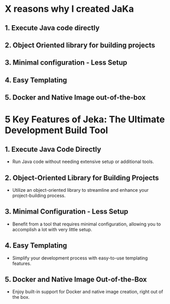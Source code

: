 # X reasons why I created JaKa

## 1. Execute Java code directly

## 2. Object Oriented library for building projects

## 3. Minimal configuration - Less Setup

## 4. Easy Templating 

## 5. Docker and Native Image out-of-the-box





# 5 Key Features of Jeka: The Ultimate Development Build Tool

## 1. Execute Java Code Directly
- Run Java code without needing extensive setup or additional tools.

## 2. Object-Oriented Library for Building Projects
- Utilize an object-oriented library to streamline and enhance your project-building process.

## 3. Minimal Configuration - Less Setup
- Benefit from a tool that requires minimal configuration, allowing you to accomplish a lot with very little setup.

## 4. Easy Templating
- Simplify your development process with easy-to-use templating features.

## 5. Docker and Native Image Out-of-the-Box
- Enjoy built-in support for Docker and native image creation, right out of the box.